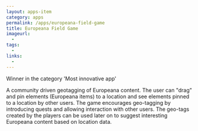 ```yaml
---
layout: apps-item
category: apps
permalink: /apps/europeana-field-game
title: Europeana Field Game
imageurl:
  - 
tags:
  - 
links:
  - 
---
```


Winner in the category 'Most innovative app'

A community driven geotagging of Europeana content. The user can "drag" and pin elements (Europeana items) to a location and see elements pinned to a location by other users. The game encourages geo-tagging by introducing quests and allowing interaction with other users. The geo-tags created by the players can be used later on to suggest interesting Europeana content based on location data.
